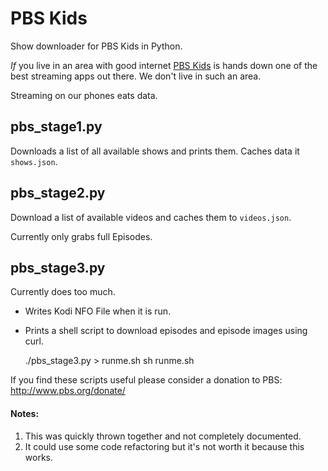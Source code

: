 # PBS Kids

Show downloader for PBS Kids in Python.

*If* you live in an area with good internet [PBS Kids](http://pbskids.org/apps/) is hands down one of the best streaming apps out there. We don't live in such an area.

Streaming on our phones eats data.

## pbs_stage1.py

Downloads a list of all available shows and prints them. Caches data it ```shows.json```.

## pbs_stage2.py

Download a list of available videos and caches them to ```videos.json```.

Currently only grabs full Episodes. 

## pbs_stage3.py

Currently does too much.

- Writes Kodi NFO File when it is run.
- Prints a shell script to download episodes and episode images using curl.

    ./pbs_stage3.py > runme.sh
    sh runme.sh


If you find these scripts useful please consider a donation to PBS: http://www.pbs.org/donate/

#### Notes:

1. This was quickly thrown together and not completely documented.
2. It could use some code refactoring but it's not worth it because this works.